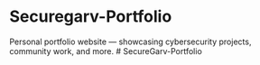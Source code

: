 # Securegarv-Portfolio
Personal portfolio website  — showcasing cybersecurity projects, community work, and more.
#   S e c u r e G a r v - P o r t f o l i o  
 